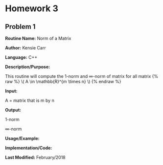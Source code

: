 # Homework 3
## Problem 1
**Routine Name:**           Norm of a Matrix

**Author:** Kensie Carr

**Language:** C++

**Description/Purpose:** 

This routine will compute the 1-norm and ∞-norm of matrix for all matrix 
{% raw %}
\\(
    A \in \mathbb{R}^{m \times n} \\) 
{% endraw %}

**Input:**

A = matrix that is m by n

**Output:** 

1-norm

∞-norm

**Usage/Example:**


**Implementation/Code:** 

**Last Modified:** February/2018